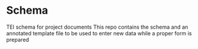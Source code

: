# Schema
TEI schema for project documents
This repo contains the schema and an annotated template file to be used to enter new data while a proper form is prepared 
